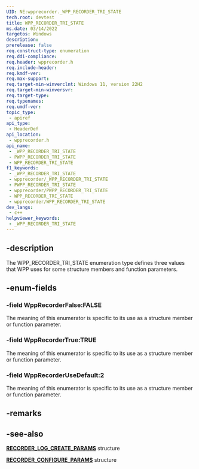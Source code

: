 ```yaml
---
UID: NE:wpprecorder._WPP_RECORDER_TRI_STATE
tech.root: devtest
title: WPP_RECORDER_TRI_STATE
ms.date: 03/14/2022
targetos: Windows
description: 
prerelease: false
req.construct-type: enumeration
req.ddi-compliance: 
req.header: wpprecorder.h
req.include-header: 
req.kmdf-ver: 
req.max-support: 
req.target-min-winverclnt: Windows 11, version 22H2
req.target-min-winversvr: 
req.target-type: 
req.typenames: 
req.umdf-ver: 
topic_type:
 - apiref
api_type:
 - HeaderDef
api_location:
 - wpprecorder.h
api_name:
 - _WPP_RECORDER_TRI_STATE
 - PWPP_RECORDER_TRI_STATE
 - WPP_RECORDER_TRI_STATE
f1_keywords:
 - _WPP_RECORDER_TRI_STATE
 - wpprecorder/_WPP_RECORDER_TRI_STATE
 - PWPP_RECORDER_TRI_STATE
 - wpprecorder/PWPP_RECORDER_TRI_STATE
 - WPP_RECORDER_TRI_STATE
 - wpprecorder/WPP_RECORDER_TRI_STATE
dev_langs:
 - c++
helpviewer_keywords:
 - _WPP_RECORDER_TRI_STATE
---
```


## -description

The WPP_RECORDER_TRI_STATE enumeration type defines three values that WPP uses for some structure members and function parameters.

## -enum-fields

### -field WppRecorderFalse:FALSE

The meaning of this enumerator is specific to its use as a structure member or function parameter.

### -field WppRecorderTrue:TRUE

The meaning of this enumerator is specific to its use as a structure member or function parameter.

### -field WppRecorderUseDefault:2

The meaning of this enumerator is specific to its use as a structure member or function parameter.

## -remarks

## -see-also

[**RECORDER_LOG_CREATE_PARAMS**](/windows-hardware/drivers/ddi/wpprecorder/ns-wpprecorder-_recorder_log_create_params) structure

[**RECORDER_CONFIGURE_PARAMS**](/windows-hardware/drivers/ddi/wpprecorder/ns-wpprecorder-_recorder_configure_params) structure
